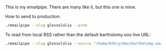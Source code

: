 This is my emailpipe. There are many like it, but this one is mine.

How to send to production:

```sh
./emailpipe --slug glossolalia --prod
```

To read from local RSS rather than the default bartholomy.ooo live URL:

```sh
./emailpipe --slug glossolalia --source "/home/bth/y/dev/bartholomy.ooo/public/posts/index.xml"
```
